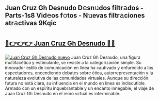 ## Juan Cruz Gh Desnudo D𝚎sn𝚞dos filtr𝚊dos - Parts-1s8 Vid𝚎os f𝚘tos - N𝚞evas filtr𝚊ciones atr𝚊ctivas 9Kqic

# <h2><a href="http://mbb93al.tromn.icu/?c=Juan+Cruz+Gh+Desnudo">🔗👉👉👉 Juan Cruz Gh Desnudo 🔗🔗</a></h2>

[![Juan Cruz Gh Desnudo nuevo](https://i.imgur.com/pEAQMta.gif)](http://mbb93al.tromn.icu/?c=Juan+Cruz+Gh+Desnudo)
Juan Cruz Gh Desnudo, una figura multifacética y estimulante, se resiste a la categorización simple. Su innovador estilo de comunicación en línea ha cautivado y enfurecido a los espectadores, encendiendo debates sobre ética, autorrepresentación y la naturaleza evolutiva de las comunidades virtuales. Aunque su dirección futura no está clara, su influencia en el mundo en línea es indiscutible. Armado con un espíritu inquebrantable y un encanto innegable, el viaje de Juan Cruz Gh Desnudo en el reino virtual es interminable.
